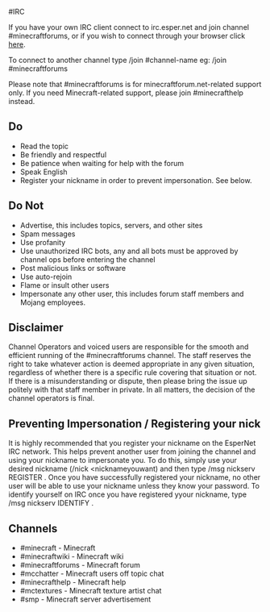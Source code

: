 #IRC

If you have your own IRC client connect to irc.esper.net and join channel #minecraftforums, 
or if you wish to connect through your browser click [here](http://www.minecraftforum.net/irc/web-client/).

To connect to another channel type /join #channel-name eg: /join #minecraftforums

Please note that #minecraftforums is for minecraftforum.net-related support only. If you need Minecraft-related support, please join #minecrafthelp instead.

## Do

* Read the topic
* Be friendly and respectful
* Be patience when waiting for help with the forum
* Speak English
* Register your nickname in order to prevent impersonation. See below.

## Do Not

* Advertise, this includes topics, servers, and other sites
* Spam messages
* Use profanity
* Use unauthorized IRC bots, any and all bots must be approved by channel ops before entering the channel
* Post malicious links or software
* Use auto-rejoin
* Flame or insult other users
* Impersonate any other user, this includes forum staff members and Mojang employees.

## Disclaimer

Channel Operators and voiced users are responsible for the smooth and efficient running of the #minecraftforums channel. 
The staff reserves the right to take whatever action is deemed appropriate in any given situation, 
regardless of whether there is a specific rule covering that situation or not. 
If there is a misunderstanding or dispute, then please bring the issue up politely with that staff member in private. 
In all matters, the decision of the channel operators is final.

## Preventing Impersonation / Registering your nick

It is highly recommended that you register your nickname on the EsperNet IRC network. This helps prevent another user from joining the channel and using your nickname to impersonate you. To do this, simply use your desired nickname (/nick <nicknameyouwant) and then type /msg nickserv REGISTER <password> <email-address>. Once you have successfully registered your nickname, no other user will be able to use your nickname unless they know your password. To identify yourself on IRC once you have registered yyour nickname, type /msg nickserv IDENTIFY <yourpassword>. 

## Channels

* #minecraft - Minecraft
* #minecraftwiki - Minecraft wiki
* #minecraftforums - Minecraft forum
* #mcchatter - Minecraft users off topic chat
* #minecrafthelp - Minecraft help
* #mctextures - Minecraft texture artist chat
* #smp - Minecraft server advertisement 
